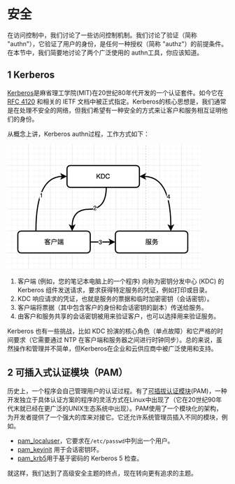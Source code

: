 # 安全
在访问控制中，我们讨论了一些访问控制机制。我们讨论了验证（简称 "authn"），它验证了用户的身份，是任何一种授权（简称 "authz"）的前提条件。在本节中，我们简要地讨论了两个广泛使用的 authn工具，你应该知道。

## 1 Kerberos

[Kerberos](https://kerberos.org/)是麻省理工学院(MIT)在20世纪80年代开发的一个认证套件。如今它在 [RFC 4120](https://datatracker.ietf.org/doc/html/rfc4120) 和相关的 IETF 文档中被正式指定。Kerberos的核心思想是，我们通常是在处理不安全的网络，但我们希望有一种安全的方式来让客户和服务相互证明他们的身份。

从概念上讲，Kerberos authn过程，工作方式如下：

![image-20220423212453531](../images//image-20220423212453531.png)

1. 客户端 (例如，您的笔记本电脑上的一个程序) 向称为密钥分发中心 (KDC) 的 Kerberos 组件发送请求，要求获得特定服务的凭证，例如打印或目录。
2. KDC 响应请求的凭证，也就是服务的票据和临时加密密钥（会话密钥）。
3. 客户端将票据（其中包含客户的身份和会话密钥的副本）传送给服务。
4. 由客户和服务共享的会话密钥被用来验证客户，也可以选择用来验证服务。

Kerberos 也有一些挑战，比如 KDC 扮演的核心角色（单点故障）和它严格的时间要求（它需要通过 NTP 在客户端和服务器之间进行时钟同步）。总的来说，虽然操作和管理并不简单，但Kerberos在企业和云供应商中被广泛使用和支持。

## 2 可插入式认证模块（PAM）

历史上，一个程序会自己管理用户的认证过程。有了[可插拔认证模块](http://www.linux-pam.org/)(PAM)，一种开发独立于具体认证方案的程序的灵活方式在Linux中出现了（它在20世纪90年代末就已经在更广泛的UNIX生态系统中出现）。PAM使用了一个模块化的架构，为开发者提供了一个强大的库来对接它。它还允许系统管理员插入不同的模块，例如。

- [pam_localuser](https://www.man7.org/linux/man-pages/man8/pam_localuser.8.html)，它要求在`/etc/passwd`中列出一个用户。
- [pam_keyinit](https://www.man7.org/linux/man-pages/man8/pam_keyinit.8.html) 用于会话密钥环。
- [pam_krb5](https://linux.die.net/man/8/pam_krb5)用于基于密码的 Kerberos 5 检查。

就这样，我们达到了高级安全主题的终点，现在转向更有追求的主题。



## 